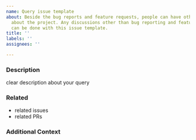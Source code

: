 ```yaml
---
name: Query issue template
about: Beside the bug reports and feature requests, people can have other queries
  about the project. Any discussions other than bug reporting and feature requesting
  can be done with this issue template.
title: ''
labels: ''
assignees: ''

---
```


### Description
clear description about your query

### Related
- related issues
- related PRs

### Additional Context
